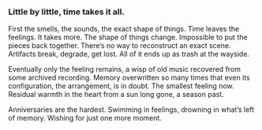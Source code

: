 ### Little by little, time takes it all. 

First the smells, the sounds, the exact shape of things. Time leaves the feelings. It takes more. The shape of things change. Impossible to put the pieces back together. There’s no way to reconstruct an exact scene. Artifacts break, degrade, get lost. All of it ends up as trash at the wayside. 

Eventually only the feeling remains, a wisp of old music recovered from some archived recording. Memory overwritten so many times that even its configuration, the arrangement, is in doubt. The smallest feeling now. Residual warmth in the heart from a sun long gone, a season past.

Anniversaries are the hardest. Swimming in feelings, drowning in what’s left of memory. Wishing for just one more moment. 